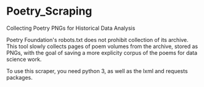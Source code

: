 # Poetry_Scraping
Collecting Poetry PNGs for Historical Data Analysis

Poetry Foundation's robots.txt does not prohibit collection of its archive. This tool slowly collects pages of poem volumes from the archive, stored as PNGs, with the goal of saving a more explicity corpus of the poems for data science work.

To use this scraper, you need python 3, as well as the lxml and requests packages.
